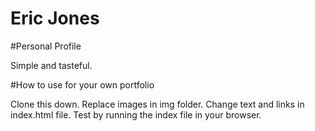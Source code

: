 Eric Jones
==========

#Personal Profile

Simple and tasteful. 

#How to use for your own portfolio

Clone this down. Replace images in img folder. Change text and links in index.html file. Test by running the index file in your browser. 